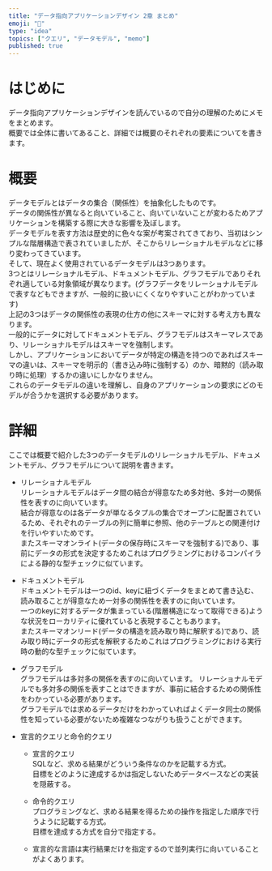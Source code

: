 ```yaml
---
title: "データ指向アプリケーションデザイン 2章 まとめ"
emoji: "🎩"
type: "idea"
topics: ["クエリ", "データモデル", "memo"]
published: true
---
```


# はじめに
データ指向アプリケーションデザインを読んでいるので自分の理解のためにメモをまとめます。  
概要では全体に書いてあること、詳細では概要のそれぞれの要素についてを書きます。

# 概要
データモデルとはデータの集合（関係性）を抽象化したものです。  
データの関係性が異なると向いていること、向いていないことが変わるためアプリケーションを構築する際に大きな影響を及ぼします。  
データモデルを表す方法は歴史的に色々な案が考案されてきており、当初はシンプルな階層構造で表されていましたが、そこからリレーショナルモデルなどに移り変わってきています。  
そして、現在よく使用されているデータモデルは3つあります。  
3つとはリレーショナルモデル、ドキュメントモデル、グラフモデルでありそれぞれ適している対象領域が異なります。(グラフデータをリレーショナルモデルで表すなどもできますが、一般的に扱いにくくなりやすいことがわかっています)  
上記の3つはデータの関係性の表現の仕方の他にスキーマに対する考え方も異なります。  
一般的にデータに対してドキュメントモデル、グラフモデルはスキーマレスであり、リレーショナルモデルはスキーマを強制します。  
しかし、アプリケーションにおいてデータが特定の構造を持つのであればスキーマの違いは、スキーマを明示的（書き込み時に強制する）のか、暗黙的（読み取り時に処理）するかの違いにしかなりません。  
これらのデータモデルの違いを理解し、自身のアプリケーションの要求にどのモデルが合うかを選択する必要があります。

# 詳細
ここでは概要で紹介した3つのデータモデルのリレーショナルモデル、ドキュメントモデル、グラフモデルについて説明を書きます。
- リレーショナルモデル  
リレーショナルモデルはデータ間の結合が得意なため多対他、多対一の関係性を表すのに向いています。  
結合が得意なのは各データが単なるタプルの集合でオープンに配置されているため、それぞれのテーブルの列に簡単に参照、他のテーブルとの関連付けを行いやすいためです。  
またスキーマオンライト(データの保存時にスキーマを強制する)であり、事前にデータの形式を決定するためこれはプログラミングにおけるコンパイラによる静的な型チェックに似ています。  
  

- ドキュメントモデル  
ドキュメントモデルは一つのid、keyに紐づくデータをまとめて書き込む、読み取ることが得意なため一対多の関係性を表すのに向いています。  
一つのkeyに対するデータが集まっている(階層構造になって取得できる)ような状況をローカリティに優れていると表現することもあります。  
またスキーマオンリード(データの構造を読み取り時に解釈する)であり、読み取り時にデータの形式を解釈するためこれはプログラミングにおける実行時の動的な型チェックに似ています。

  
- グラフモデル  
グラフモデルは多対多の関係を表すのに向いています。
リレーショナルモデルでも多対多の関係を表すことはできますが、事前に結合するための関係性をわかっている必要があります。  
グラフモデルでは求めるデータだけをわかっていればよくデータ同士の関係性を知っている必要がないため複雑なつながりも扱うことができます。


- 宣言的クエリと命令的クエリ
  - 宣言的クエリ  
  SQLなど、求める結果がどういう条件なのかを記載する方式。  
  目標をどのように達成するかは指定しないためデータベースなどの実装を隠蔽する。
  
  - 命令的クエリ  
  プログラミングなど、求める結果を得るための操作を指定した順序で行うように記載する方式。  
  目標を達成する方式を自分で指定する。
  
  - 宣言的な言語は実行結果だけを指定するので並列実行に向いていることがよくあります。
